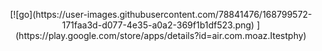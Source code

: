<p align="center">[![go](https://user-images.githubusercontent.com/78841476/168799572-171faa3d-d077-4e35-a0a2-369f1b1df523.png)
](https://play.google.com/store/apps/details?id=air.com.moaz.Itestphy)</p>

